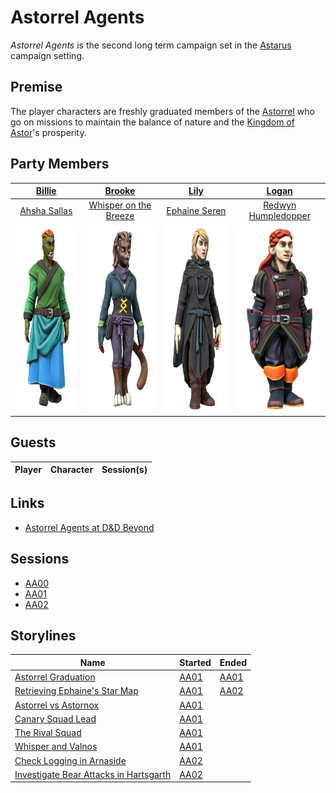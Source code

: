 # Astorrel Agents

*Astorrel Agents* is the second long term campaign set in the [Astarus](../../astarus/README.md) campaign setting.

## Premise

The player characters are freshly graduated members of the [Astorrel](../../astarus/civilisations/kingdom-of-astor/organisations/astorrel/astorrel.md) who go on missions to maintain the balance of nature and the [Kingdom of Astor](../../astarus/civilisations/kingdom-of-astor/README.md)'s prosperity.

## Party Members

| [Billie](../../players/billie.md) | [Brooke](../../players/brooke.md) | [Lily](../../players/lily.md) | [Logan](../../players/logan.md) |
|:---:|:---:|:---:|:---:|
| [Ahsha Sallas](../../astarus/people/ahsha-sallas.md) | [Whisper on the Breeze](../../astarus/people/whisper-on-the-breeze.md) | [Ephaine Seren](../../astarus/people/ephaine-seren.md) | [Redwyn Humpledopper](../../astarus/people/redywn-humpledopper.md) |
| <img src="../../images/people/ahsha-sallas.png" height="300" /> | <img src="../../images/people/whisper-on-the-breeze.png" height="300" /> | <img src="../../images/people/ephaine-seren.png" height="300" /> | <img src="../../images/people/redwyn-humpledopper.png" height="300" /> |

## Guests

| Player | Character | Session(s) |
| --- | --- | --- |

## Links

- [Astorrel Agents at D&D Beyond](https://www.dndbeyond.com/campaigns/1620558)

## Sessions

- [AA00](sessions/AA00.md)
- [AA01](sessions/AA01.md)
- [AA02](sessions/AA02.md)

## Storylines

| Name | Started | Ended |
| --- | --- | --- |
| [Astorrel Graduation](storylines/astorrel-graduation.md) | [AA01](sessions/AA01.md) | [AA01](sessions/AA01.md) |
| [Retrieving Ephaine's Star Map](storylines/retrieving-ephaines-star-map.md) | [AA01](sessions/AA01.md) | [AA02](sessions/AA02.md) |
| [Astorrel vs Astornox](storylines/astorrel-vs-astornox.md) | [AA01](sessions/AA01.md) | |
| [Canary Squad Lead](storylines/canary-squad-lead.md) | [AA01](sessions/AA01.md) | |
| [The Rival Squad](storylines/the-rival-squad.md) | [AA01](sessions/AA01.md) | |
| [Whisper and Valnos](storylines/whisper-and-valnos.md) | [AA01](sessions/AA01.md) | |
| [Check Logging in Arnaside](storylines/check-logging-in-arnaside.md) | [AA02](sessions/AA02.md) | |
| [Investigate Bear Attacks in Hartsgarth](storylines/investigate-bear-attacks-in-hartsgarth.md) | [AA02](sessions/AA02.md) | |
